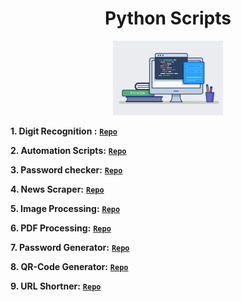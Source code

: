 <h1 align="center">Python Scripts</h1> 

<p align="center">
<img src="image/icon.png" width="35%" height="35%">
</p>

**1. Digit Recognition :** [**`Repo`**][repo1]

**2. Automation Scripts:** [**`Repo`**][repo2]

**3. Password checker:** [**`Repo`**][repo3]

**4. News Scraper:** [**`Repo`**][repo4]

**5. Image Processing:** [**`Repo`**][repo5]

**6. PDF Processing:** [**`Repo`**][repo6]

**7. Password Generator:** [**`Repo`**][repo7]

**8. QR-Code Generator:** [**`Repo`**][repo8]

**9. URL Shortner:** [**`Repo`**][repo9]



[repo1]: https://git.io/JP55M
[repo2]: https://git.io/JP55y
[repo3]: https://git.io/JP55j
[repo4]: https://git.io/JP5dv
[repo5]: https://git.io/JP5dk
[repo6]: https://git.io/JP5dL
[repo7]: https://git.io/JP5dt
[repo8]: https://git.io/JP5dO
[repo9]: https://git.io/JP5ds

